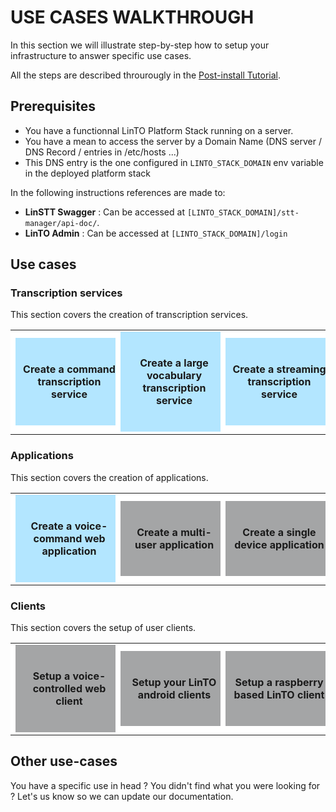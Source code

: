 # USE CASES WALKTHROUGH
In this section we will illustrate step-by-step how to setup your infrastructure to answer specific use cases.

All the steps are described throurougly in the [Post-install Tutorial](stack/postinstall.md).


## Prerequisites

* You have a functionnal LinTO Platform Stack running on a server.
* You have a mean to access the server by a Domain Name (DNS server / DNS Record / entries in /etc/hosts ...)
* This DNS entry is the one configured in `LINTO_STACK_DOMAIN` env variable in the deployed platform stack

In the following instructions references are made to:
* __LinSTT Swagger__ : Can be accessed at `[LINTO_STACK_DOMAIN]/stt-manager/api-doc/`.
* __LinTO Admin__ : Can be accessed at `[LINTO_STACK_DOMAIN]/login`

## Use cases

<style>
table.navTable {
  border-spacing: 10px;
}

table.navTable td {
  background-color: white;
  border: none;
  width: 30%;

}

td a {
  text-align: center;
  background-color:#b3e6ff;
  padding-top: 40px;
  padding-bottom: 40px;
  padding-right: 10px;
  padding-left: 10px;
  display:block;
  width:100%;
  height: 130 px;
  text-decoration: none;
}

.notdone {
  background-color: #a4a5a6
}

td a.notdone:hover {
  background-color: #a4a5a6
}

td a:hover {
  background-color:#3db5e4;
}
</style>

### Transcription services

This section covers the creation of transcription services.

<table class="navTable">
  <tbody>
  <tr>
    <td> <a style="text-decoration:none" href="#/use_case/command_service" target="_blank" ><b>Create a command transcription service</b></a></td>
    <td> <a style="text-decoration:none" href="#/use_case/lv_service" target="_blank" ><b>Create a large vocabulary transcription service</b></a></td>
    <td> <a style="text-decoration:none" href="#/use_case/streaming_service" target="_blank" ><b>Create a streaming transcription service</b></a></td>
  </tr>
  </tbody>
</table>

### Applications

This section covers the creation of applications.

<table class="navTable">
  <tbody>
  <tr>
    <td> <a style="text-decoration:none" href="#/use_case/web_app" target="_blank" ><b>Create a voice-command web application</b></a></td>
    <td> <a class="notdone" style="text-decoration:none" href="#/use_case/multi_app" target="_blank" ><b>Create a multi-user application</b></a></td>
    <td> <a class="notdone" style="text-decoration:none" href="#/use_case/single_app" target="_blank" ><b>Create a single device application</b></a></td>
  </tr>
  </tbody>
</table>

### Clients

This section covers the setup of user clients.

<table class="navTable">
  <tbody>
  <tr>
    <td> <a class="notdone" style="text-decoration:none"  target="_blank" ><b>Setup a voice-controlled web client</b></a></td>
    <td> <a class="notdone" style="text-decoration:none"  target="_blank" ><b>Setup your LinTO android clients</b></a></td>
    <td> <a class="notdone" style="text-decoration:none"  target="_blank" ><b>Setup a raspberry based LinTO client</b></a></td>
  </tr>
  </tbody>
</table>

## Other use-cases

You have a specific use in head ? You didn't find what you were looking for ? Let's us know so we can update our documentation.  